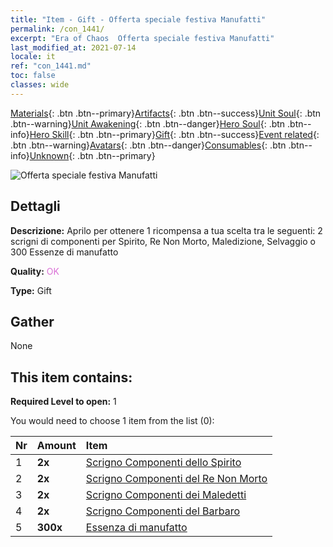 ```yaml
---
title: "Item - Gift - Offerta speciale festiva Manufatti"
permalink: /con_1441/
excerpt: "Era of Chaos  Offerta speciale festiva Manufatti"
last_modified_at: 2021-07-14
locale: it
ref: "con_1441.md"
toc: false
classes: wide
---
```

 [Materials](/ItemsIT/){: .btn .btn--primary}[Artifacts](/ItemsIT/Artifacts/){: .btn .btn--success}[Unit Soul](/ItemsIT/UnitSoul/){: .btn .btn--warning}[Unit Awakening](/ItemsIT/UnitAwakening/){: .btn .btn--danger}[Hero Soul](/ItemsIT/HeroSoul/){: .btn .btn--info}[Hero Skill](/ItemsIT/HeroSkill/){: .btn .btn--primary}[Gift](/ItemsIT/Gift/){: .btn .btn--success}[Event related](/ItemsIT/Events/){: .btn .btn--warning}[Avatars](/ItemsIT/Avatars/){: .btn .btn--danger}[Consumables](/ItemsIT/Consumables/){: .btn .btn--info}[Unknown](/ItemsIT/Unknown/){: .btn .btn--primary}

 ![Offerta speciale festiva Manufatti](/images/t/i_907055.png)

## Dettagli
 **Descrizione:** Aprilo per ottenere 1 ricompensa a tua scelta tra le seguenti: 2 scrigni di componenti per Spirito, Re Non Morto, Maledizione, Selvaggio o 300 Essenze di manufatto

 **Quality:** <span style="color: #DA70D6">OK</span>

 **Type:** Gift

## Gather

  None

## This item contains:

 **Required Level to open:** 1

 You would need to choose 1 item from the list (0):

  | Nr | Amount |     Item    |
  |:---|:-------|:------------|
  | 1 |  **2x** | [Scrigno Componenti dello Spirito](/ItemsIT/con_1339/) |  | 
  | 2 |  **2x** | [Scrigno Componenti del Re Non Morto](/ItemsIT/con_1340/) |  | 
  | 3 |  **2x** | [Scrigno Componenti dei Maledetti](/ItemsIT/con_1341/) |  | 
  | 4 |  **2x** | [Scrigno Componenti del Barbaro](/ItemsIT/con_1342/) |  | 
  | 5 |  **300x** | [Essenza di manufatto](/ItemsIT/con_905/) |  | 
